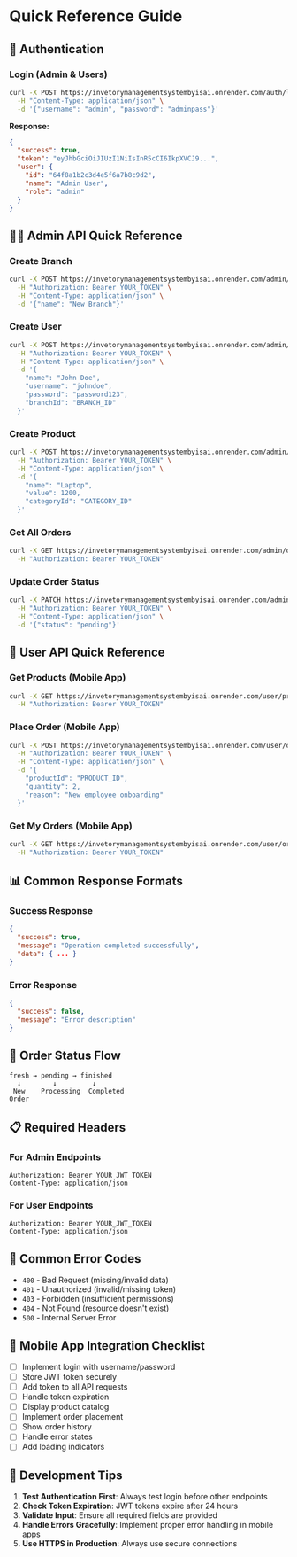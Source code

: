# Quick Reference Guide

## 🔑 Authentication

### Login (Admin & Users)
```bash
curl -X POST https://invetorymanagementsystembyisai.onrender.com/auth/login \
  -H "Content-Type: application/json" \
  -d '{"username": "admin", "password": "adminpass"}'
```

**Response:**
```json
{
  "success": true,
  "token": "eyJhbGciOiJIUzI1NiIsInR5cCI6IkpXVCJ9...",
  "user": {
    "id": "64f8a1b2c3d4e5f6a7b8c9d2",
    "name": "Admin User",
    "role": "admin"
  }
}
```

## 👨‍💼 Admin API Quick Reference

### Create Branch
```bash
curl -X POST https://invetorymanagementsystembyisai.onrender.com/admin/branches \
  -H "Authorization: Bearer YOUR_TOKEN" \
  -H "Content-Type: application/json" \
  -d '{"name": "New Branch"}'
```

### Create User
```bash
curl -X POST https://invetorymanagementsystembyisai.onrender.com/admin/users \
  -H "Authorization: Bearer YOUR_TOKEN" \
  -H "Content-Type: application/json" \
  -d '{
    "name": "John Doe",
    "username": "johndoe",
    "password": "password123",
    "branchId": "BRANCH_ID"
  }'
```

### Create Product
```bash
curl -X POST https://invetorymanagementsystembyisai.onrender.com/admin/products \
  -H "Authorization: Bearer YOUR_TOKEN" \
  -H "Content-Type: application/json" \
  -d '{
    "name": "Laptop",
    "value": 1200,
    "categoryId": "CATEGORY_ID"
  }'
```

### Get All Orders
```bash
curl -X GET https://invetorymanagementsystembyisai.onrender.com/admin/orders \
  -H "Authorization: Bearer YOUR_TOKEN"
```

### Update Order Status
```bash
curl -X PATCH https://invetorymanagementsystembyisai.onrender.com/admin/orders/ORDER_ID/status \
  -H "Authorization: Bearer YOUR_TOKEN" \
  -H "Content-Type: application/json" \
  -d '{"status": "pending"}'
```

## 📱 User API Quick Reference

### Get Products (Mobile App)
```bash
curl -X GET https://invetorymanagementsystembyisai.onrender.com/user/products \
  -H "Authorization: Bearer YOUR_TOKEN"
```

### Place Order (Mobile App)
```bash
curl -X POST https://invetorymanagementsystembyisai.onrender.com/user/orders \
  -H "Authorization: Bearer YOUR_TOKEN" \
  -H "Content-Type: application/json" \
  -d '{
    "productId": "PRODUCT_ID",
    "quantity": 2,
    "reason": "New employee onboarding"
  }'
```

### Get My Orders (Mobile App)
```bash
curl -X GET https://invetorymanagementsystembyisai.onrender.com/user/orders \
  -H "Authorization: Bearer YOUR_TOKEN"
```

## 📊 Common Response Formats

### Success Response
```json
{
  "success": true,
  "message": "Operation completed successfully",
  "data": { ... }
}
```

### Error Response
```json
{
  "success": false,
  "message": "Error description"
}
```

## 🔄 Order Status Flow

```
fresh → pending → finished
  ↓        ↓         ↓
 New    Processing  Completed
Order
```

## 📋 Required Headers

### For Admin Endpoints
```
Authorization: Bearer YOUR_JWT_TOKEN
Content-Type: application/json
```

### For User Endpoints
```
Authorization: Bearer YOUR_JWT_TOKEN
Content-Type: application/json
```

## 🚨 Common Error Codes

- `400` - Bad Request (missing/invalid data)
- `401` - Unauthorized (invalid/missing token)
- `403` - Forbidden (insufficient permissions)
- `404` - Not Found (resource doesn't exist)
- `500` - Internal Server Error

## 📱 Mobile App Integration Checklist

- [ ] Implement login with username/password
- [ ] Store JWT token securely
- [ ] Add token to all API requests
- [ ] Handle token expiration
- [ ] Display product catalog
- [ ] Implement order placement
- [ ] Show order history
- [ ] Handle error states
- [ ] Add loading indicators

## 🔧 Development Tips

1. **Test Authentication First**: Always test login before other endpoints
2. **Check Token Expiration**: JWT tokens expire after 24 hours
3. **Validate Input**: Ensure all required fields are provided
4. **Handle Errors Gracefully**: Implement proper error handling in mobile apps
5. **Use HTTPS in Production**: Always use secure connections 
